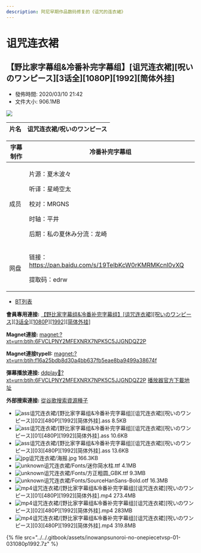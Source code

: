```yaml
---
description: 阿尼早期作品数码修复的《诅咒的连衣裙》
---
```


# 诅咒连衣裙

## 【野比家字幕组&冷番补完字幕组】\[诅咒连衣裙]\[呪いのワンピース]\[3话全]\[1080P]\[1992]\[简体外挂]

* 發佈時間: 2020/03/10 21:42
* 文件大小: 906.1MB

![](https://lain.bgm.tv/pic/cover/l/50/b5/194886\_qjpZb.jpg)

| 片名 | 诅咒连衣裙/呪いのワンピース |
| -- | -------------- |

| 字幕制作 | 冷番补完字幕组                                                                     |
| ---- | --------------------------------------------------------------------------- |
| 成员   | <p>片源：夏木波々</p><p>听译：星崎空太</p><p>校对：MRGNS</p><p>时轴：平井</p><p>后期：私の夏休み分流：龙崎</p> |
| 网盘   | <p>链接：https://pan.baidu.com/s/19TelbKcW0rKMRMKcnl0vXQ</p><p>提取码：edrw</p>    |

* [BT列表](https://dmhy.anoneko.com/topics/view/536771\_3\_480P\_1992.html#tabs-1)

**會員專用連接:** [【野比家字幕组&冷番补完字幕组】\[诅咒连衣裙\]\[呪いのワンピース\]\[3话全\]\[1080P\]\[1992\]\[简体外挂\]](https://dl.dmhy.org/2020/03/10/f16a25bdb8d30a4bb637fb5eae8ba9499a38674f.torrent)

**Magnet連接:** [magnet:?xt=urn:btih:6FVCLPNY2MFEXNRX7NPK5C5JJGNDQZ2P](https://magnet/?xt=urn:btih:6FVCLPNY2MFEXNRX7NPK5C5JJGNDQZ2P\&dn=\&tr=http%3A%2F%2F104.238.198.186%3A8000%2Fannounce\&tr=udp%3A%2F%2F104.238.198.186%3A8000%2Fannounce\&tr=http%3A%2F%2Ftracker.openbittorrent.com%3A80%2Fannounce\&tr=udp%3A%2F%2Ftracker3.itzmx.com%3A6961%2Fannounce\&tr=http%3A%2F%2Ftracker4.itzmx.com%3A2710%2Fannounce\&tr=http%3A%2F%2Ftracker.publicbt.com%3A80%2Fannounce\&tr=http%3A%2F%2Ftracker.prq.to%2Fannounce\&tr=http%3A%2F%2Fopen.acgtracker.com%3A1096%2Fannounce\&tr=https%3A%2F%2Ft-115.rhcloud.com%2Fonly\_for\_ylbud\&tr=http%3A%2F%2Ftracker1.itzmx.com%3A8080%2Fannounce\&tr=http%3A%2F%2Ftracker2.itzmx.com%3A6961%2Fannounce\&tr=udp%3A%2F%2Ftracker1.itzmx.com%3A8080%2Fannounce\&tr=udp%3A%2F%2Ftracker2.itzmx.com%3A6961%2Fannounce\&tr=udp%3A%2F%2Ftracker3.itzmx.com%3A6961%2Fannounce\&tr=udp%3A%2F%2Ftracker4.itzmx.com%3A2710%2Fannounce)

**Magnet連接typeII:** [magnet:?xt=urn:btih:f16a25bdb8d30a4bb637fb5eae8ba9499a38674f](https://magnet/?xt=urn:btih:f16a25bdb8d30a4bb637fb5eae8ba9499a38674f)

**彈幕播放連接:** [ddplay:magnet:?xt=urn:btih:6FVCLPNY2MFEXNRX7NPK5C5JJGNDQZ2P](ddplay:magnet:?xt=urn:btih:6FVCLPNY2MFEXNRX7NPK5C5JJGNDQZ2P\&dn=\&tr=http%3A%2F%2F104.238.198.186%3A8000%2Fannounce\&tr=udp%3A%2F%2F104.238.198.186%3A8000%2Fannounce\&tr=http%3A%2F%2Ftracker.openbittorrent.com%3A80%2Fannounce\&tr=udp%3A%2F%2Ftracker3.itzmx.com%3A6961%2Fannounce\&tr=http%3A%2F%2Ftracker4.itzmx.com%3A2710%2Fannounce\&tr=http%3A%2F%2Ftracker.publicbt.com%3A80%2Fannounce\&tr=http%3A%2F%2Ftracker.prq.to%2Fannounce\&tr=http%3A%2F%2Fopen.acgtracker.com%3A1096%2Fannounce\&tr=https%3A%2F%2Ft-115.rhcloud.com%2Fonly\_for\_ylbud\&tr=http%3A%2F%2Ftracker1.itzmx.com%3A8080%2Fannounce\&tr=http%3A%2F%2Ftracker2.itzmx.com%3A6961%2Fannounce\&tr=udp%3A%2F%2Ftracker1.itzmx.com%3A8080%2Fannounce\&tr=udp%3A%2F%2Ftracker2.itzmx.com%3A6961%2Fannounce\&tr=udp%3A%2F%2Ftracker3.itzmx.com%3A6961%2Fannounce\&tr=udp%3A%2F%2Ftracker4.itzmx.com%3A2710%2Fannounce) [播放器官方下載地址](http://www.dandanplay.com/?from=dmhy)

**外部搜索連接:** [從谷歌搜索資源種子](https://www.google.com/search?oe=utf-8\&q=f16a25bdb8d30a4bb637fb5eae8ba9499a38674f)

* ![ass](https://dmhy.anoneko.com/images/icon/ass.gif)诅咒连衣裙/\[野比家字幕组&冷番补完字幕组]\[诅咒连衣裙]\[呪いのワンピース]\[02]\[480P]\[1992]\[简体外挂].ass 8.5KB
* ![ass](https://dmhy.anoneko.com/images/icon/ass.gif)诅咒连衣裙/\[野比家字幕组&冷番补完字幕组]\[诅咒连衣裙]\[呪いのワンピース]\[01]\[480P]\[1992]\[简体外挂].ass 10.6KB
* ![ass](https://dmhy.anoneko.com/images/icon/ass.gif)诅咒连衣裙/\[野比家字幕组&冷番补完字幕组]\[诅咒连衣裙]\[呪いのワンピース]\[03]\[480P]\[1992]\[简体外挂].ass 13.6KB
* ![jpg](https://dmhy.anoneko.com/images/icon/jpg.gif)诅咒连衣裙/海报.jpg 166.3KB
* ![unknown](https://dmhy.anoneko.com/images/icon/unknown.gif)诅咒连衣裙/Fonts/迷你简水柱.ttf 4.1MB
* ![unknown](https://dmhy.anoneko.com/images/icon/unknown.gif)诅咒连衣裙/Fonts/方正粗圆\_GBK.ttf 9.3MB
* ![unknown](https://dmhy.anoneko.com/images/icon/unknown.gif)诅咒连衣裙/Fonts/SourceHanSans-Bold.otf 16.3MB
* ![mp4](https://dmhy.anoneko.com/images/icon/mp4.gif)诅咒连衣裙/\[野比家字幕组&冷番补完字幕组]\[诅咒连衣裙]\[呪いのワンピース]\[01]\[480P]\[1992]\[简体外挂].mp4 273.4MB
* ![mp4](https://dmhy.anoneko.com/images/icon/mp4.gif)诅咒连衣裙/\[野比家字幕组&冷番补完字幕组]\[诅咒连衣裙]\[呪いのワンピース]\[02]\[480P]\[1992]\[简体外挂].mp4 283MB
* ![mp4](https://dmhy.anoneko.com/images/icon/mp4.gif)诅咒连衣裙/\[野比家字幕组&冷番补完字幕组]\[诅咒连衣裙]\[呪いのワンピース]\[03]\[480P]\[1992]\[简体外挂].mp4 319.8MB

{% file src="../../.gitbook/assets/inowanpsunoroi-no-onepiecetvsp-01-031080p1992.7z" %}
